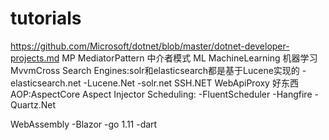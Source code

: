﻿# tutorials
https://github.com/Microsoft/dotnet/blob/master/dotnet-developer-projects.md
MP MediatorPattern 中介者模式
ML MachineLearning 机器学习
MvvmCross
Search Engines:solr和elasticsearch都是基于Lucene实现的
	-elasticsearch.net
	-Lucene.Net
	-solr.net
SSH.NET
WebApiProxy 好东西
AOP:AspectCore 
	Aspect Injector
Scheduling:
	-FluentScheduler
	-Hangfire 
	-Quartz.Net 

WebAssembly
	-Blazor
	-go 1.11
	-dart